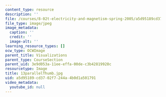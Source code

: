 ```yaml
---
content_type: resource
description: ''
file: /courses/8-02t-electricity-and-magnetism-spring-2005/a5d95189cd3702f7244a4b0d1a501791_13parallelThumb.jpg
file_type: image/jpeg
image_metadata:
  caption: ''
  credit: ''
  image-alt: ''
learning_resource_types: []
ocw_type: OCWImage
parent_title: Visualizations
parent_type: CourseSection
parent_uid: 3e9d053a-11ee-effa-00de-c3b42819928c
resourcetype: Image
title: 13parallelThumb.jpg
uid: a5d95189-cd37-02f7-244a-4b0d1a501791
video_metadata:
  youtube_id: null
---
```

